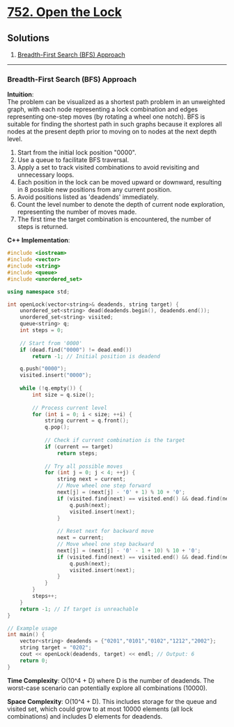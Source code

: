 # [752. Open the Lock](https://leetcode.com/problems/open-the-lock/)

## Solutions

1. [Breadth-First Search (BFS) Approach](#bfs-approach)

---

### Breadth-First Search (BFS) Approach

**Intuition**:  
The problem can be visualized as a shortest path problem in an unweighted graph, with each node representing a lock combination and edges representing one-step moves (by rotating a wheel one notch). BFS is suitable for finding the shortest path in such graphs because it explores all nodes at the present depth prior to moving on to nodes at the next depth level.

1. Start from the initial lock position "0000".
2. Use a queue to facilitate BFS traversal.
3. Apply a set to track visited combinations to avoid revisiting and unnecessary loops.
4. Each position in the lock can be moved upward or downward, resulting in 8 possible new positions from any current position.
5. Avoid positions listed as 'deadends' immediately.
6. Count the level number to denote the depth of current node exploration, representing the number of moves made.
7. The first time the target combination is encountered, the number of steps is returned.

**C++ Implementation**:

```cpp
#include <iostream>
#include <vector>
#include <string>
#include <queue>
#include <unordered_set>

using namespace std;

int openLock(vector<string>& deadends, string target) {
    unordered_set<string> dead(deadends.begin(), deadends.end());
    unordered_set<string> visited;
    queue<string> q;
    int steps = 0;
    
    // Start from '0000'
    if (dead.find("0000") != dead.end()) 
        return -1; // Initial position is deadend

    q.push("0000");
    visited.insert("0000");
    
    while (!q.empty()) {
        int size = q.size();
        
        // Process current level
        for (int i = 0; i < size; ++i) {
            string current = q.front();
            q.pop();
            
            // Check if current combination is the target
            if (current == target) 
                return steps;
            
            // Try all possible moves
            for (int j = 0; j < 4; ++j) {
                string next = current;
                // Move wheel one step forward
                next[j] = (next[j] - '0' + 1) % 10 + '0';
                if (visited.find(next) == visited.end() && dead.find(next) == dead.end()) {
                    q.push(next);
                    visited.insert(next);
                }
                
                // Reset next for backward move
                next = current;
                // Move wheel one step backward
                next[j] = (next[j] - '0' - 1 + 10) % 10 + '0';
                if (visited.find(next) == visited.end() && dead.find(next) == dead.end()) {
                    q.push(next);
                    visited.insert(next);
                }
            }
        }
        steps++;
    }
    return -1; // If target is unreachable
}

// Example usage
int main() {
    vector<string> deadends = {"0201","0101","0102","1212","2002"};
    string target = "0202";
    cout << openLock(deadends, target) << endl; // Output: 6
    return 0;
}
```

**Time Complexity**: O(10^4 + D) where D is the number of deadends. The worst-case scenario can potentially explore all combinations (10000).

**Space Complexity**: O(10^4 + D). This includes storage for the queue and visited set, which could grow to at most 10000 elements (all lock combinations) and includes D elements for deadends.

